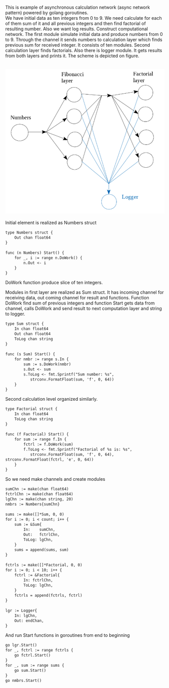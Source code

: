 This is example of asynchronous calculation network (async network pattern) powered by golang goroutines.<br/>
We have initial data as ten integers from 0 to 9. We need calculate for each of them sum of it and all previous integers and then find factorial of resulting number. Also we want log results. Construct computational network. The first module simulate initial data and produce numbers from 0 to 9. Through the channel it sends numbers to calculation layer which finds previous sum for received integer. It consists of ten modules. Second calculation layer finds factorials. Also there is logger module. It gets results from both layers and prints it. The scheme is depicted on figure.<br/>
<br/>
<br/>
<img src="https://github.com/geneva-lake/async-network/blob/master/network.png"/>
<br/>
<br/>
Initial element is realized as Numbers struct

```
type Numbers struct {
    Out chan float64
}

func (n Numbers) Start() {
    for _, i := range n.DoWork() {
        n.Out <- i
    }
}
```

DoWork function produce slice of ten integers. 

Modules in first layer are realized as Sum struct. It has incoming channel for receiving data, out coming channel for result and functions. Function DoWork find sum of previous integers and function Start gets data from channel, calls DoWork and send result to next computation layer and string to logger. 

```
type Sum struct {
    In chan float64
    Out chan float64
    ToLog chan string
}

func (s Sum) Start() {
	for nmbr := range s.In {
		sum := s.DoWork(nmbr)
		s.Out <- sum
		s.ToLog <- fmt.Sprintf("Sum number: %s", 
           strconv.FormatFloat(sum, 'f', 0, 64))
	}
}
```

Second calculation level organized similarly. 

```
type Factorial struct {
    In chan float64
    ToLog chan string
}

func (f Factorial) Start() {
	for sum := range f.In {
		fctrl := f.DoWork(sum)
		f.ToLog <- fmt.Sprintf("Factorial of %s is: %s", 
           strconv.FormatFloat(sum, 'f', 0, 64), strconv.FormatFloat(fctrl, 'e', 0, 64))
	}
}
```


So we need make channels and create modules

```
sumChn := make(chan float64)
fctrlChn := make(chan float64)
lgChn := make(chan string, 20)
nmbrs := Numbers{sumChn}

sums := make([]*Sum, 0, 0)
for i := 0; i < count; i++ {
	sum := &Sum{
		In:    sumChn,
		Out:   fctrlChn,
		ToLog: lgChn,
	}
	sums = append(sums, sum)
}

fctrls := make([]*Factorial, 0, 0)
for i := 0; i < 10; i++ {
    fctrl := &Factorial{
        In: fctrlChn,
        ToLog: lgChn,
    }
    fctrls = append(fctrls, fctrl)
}

lgr := Logger{
    In: lgChn,
    Out: endChan,
}
```


And run Start functions in goroutines from end to beginning

```
go lgr.Start()
for _, fctrl := range fctrls {
    go fctrl.Start()
}
for _, sum := range sums {
	go sum.Start()
}
go nmbrs.Start()
```
